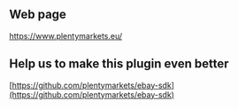 ## Web page
 
https://www.plentymarkets.eu/

## Help us to make this plugin even better

[https://github.com/plentymarkets/ebay-sdk](https://github.com/plentymarkets/ebay-sdk)